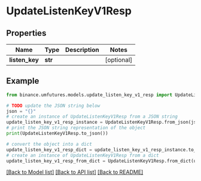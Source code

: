 # UpdateListenKeyV1Resp


## Properties

Name | Type | Description | Notes
------------ | ------------- | ------------- | -------------
**listen_key** | **str** |  | [optional] 

## Example

```python
from binance.umfutures.models.update_listen_key_v1_resp import UpdateListenKeyV1Resp

# TODO update the JSON string below
json = "{}"
# create an instance of UpdateListenKeyV1Resp from a JSON string
update_listen_key_v1_resp_instance = UpdateListenKeyV1Resp.from_json(json)
# print the JSON string representation of the object
print(UpdateListenKeyV1Resp.to_json())

# convert the object into a dict
update_listen_key_v1_resp_dict = update_listen_key_v1_resp_instance.to_dict()
# create an instance of UpdateListenKeyV1Resp from a dict
update_listen_key_v1_resp_from_dict = UpdateListenKeyV1Resp.from_dict(update_listen_key_v1_resp_dict)
```
[[Back to Model list]](../README.md#documentation-for-models) [[Back to API list]](../README.md#documentation-for-api-endpoints) [[Back to README]](../README.md)


